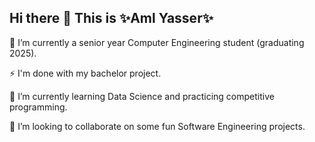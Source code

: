 ## Hi there 👋 This is ✨Aml Yasser✨
🔭 I’m currently a senior year Computer Engineering student (graduating 2025).

⚡ I'm done with my bachelor project.

🌱 I’m currently learning Data Science and practicing competitive programming.

👯 I’m looking to collaborate on some fun Software Engineering projects.

<!--
**AmlYES/AmlYES** is a ✨ _special_ ✨ repository because its `README.md` (this file) appears on your GitHub profile.

Here are some ideas to get you started:

- 🔭 I’m currently working on ...
- 🌱 I’m currently learning ...
- 👯 I’m looking to collaborate on ...
- 🤔 I’m looking for help with ...
- 💬 Ask me about ...
- 📫 How to reach me: ...
- 😄 Pronouns: ...
- ⚡ Fun fact: ...
-->
